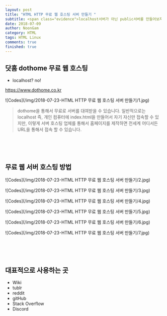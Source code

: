 ```yaml
---
layout: post
title: "HTML HTTP 무료 웹 호스팅 서버 만들기 "
subtitle: <span class="evidence">localhost서버가 아닌 public서버를 만들어보자.</span>
date: 2018-07-09
author: NoonGam
category: HTML
tags: HTML Linux
comments: true
finished: true
---
```



<!-- Study Sample  -->

## 닷홈 dothome 무료 웹 호스팅

- localhost? no! <br>

https://www.dothome.co.kr


![Codes](/img/2018-07-23-HTML HTTP 무료 웹 호스팅 서버 만들기/1.jpg)
> dothome을 통해서 무료로 서버를 대여받을 수 있습니다. 일반적으로는 localhost 즉, 개인 컴퓨터에 index.html을 만들어서 자기 자신만 접속할 수 있지만, 이렇게 서버 호스팅 업체를 통해서 홈페이지를 제작하면 전세계 어디서든 URL을 통해서 접속 할 수 있습니다.


<br>
<br>
<br>

## 무료 웹 서버 호스팅 방법

![Codes](/img/2018-07-23-HTML HTTP 무료 웹 호스팅 서버 만들기/2.jpg)


![Codes](/img/2018-07-23-HTML HTTP 무료 웹 호스팅 서버 만들기/3.jpg)


![Codes](/img/2018-07-23-HTML HTTP 무료 웹 호스팅 서버 만들기/4.jpg)


![Codes](/img/2018-07-23-HTML HTTP 무료 웹 호스팅 서버 만들기/5.jpg)


![Codes](/img/2018-07-23-HTML HTTP 무료 웹 호스팅 서버 만들기/6.jpg)




![Codes](/img/2018-07-23-HTML HTTP 무료 웹 호스팅 서버 만들기/7.jpg)





<br>
<br>
<br>


## 대표적으로 사용하는 곳
* Wiki
* tublr
* reddit
* gitHub
* Stack Overflow
* Discord
